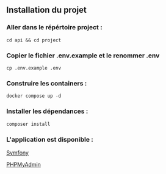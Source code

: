 ## Installation du projet 

### Aller dans le répértoire project :

`cd api && cd project`

### Copier le fichier .env.example et le renommer .env

`cp .env.example .env`

### Construire les containers :

`docker compose up -d`

### Installer les dépendances : 

`composer install`

### L'application est disponible : 

[Symfony](http://localhost:8000) 

[PHPMyAdmin](http://localhost:8080)




